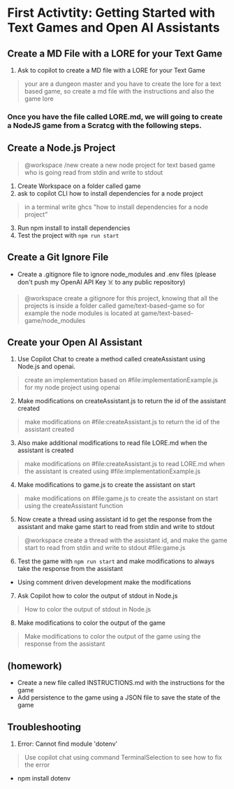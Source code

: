 # First Activtity: Getting Started with Text Games and Open AI Assistants

## Create a MD File with a LORE for your Text Game

1. Ask to copilot to create a MD file with a LORE for your Text Game

> your are a dungeon master and you have to create the lore for a text based game, so create a md file with the instructions and also the game lore

### Once you have the file called LORE.md, we will going to create a NodeJS game from a Scratcg with the following steps.

## Create a Node.js Project

> @workspace /new create a new node project for text based game who is going read from stdin and write to stdout

1. Create Workspace on a folder called game
2. ask to copilot CLI how to install dependencies for a node project

> in a terminal write ghcs "how to install dependencies for a node project"

3. Run npm install to install dependencies
4. Test the project with `npm run start`

## Create a Git Ignore File

- Create a .gitignore file to ignore node_modules and .env files (please don't push my OpenAI API Key ☠️ to any public repository)  

> @workspace create a gitignore for this project, knowing that all the projects is inside a folder called game/text-based-game so for example the node modules is located at game/text-based-game/node_modules

## Create your Open AI Assistant

1. Use Copilot Chat to create a method called createAssistant using Node.js and openai.

> create an implementation based on #file:implementationExample.js for my node project using openai

2. Make modifications on createAssistant.js to return the id of the assistant created

> make modifications on #file:createAssistant.js to return the id of the assistant created

3. Also make additional modifications to read file LORE.md when the assistant is created

> make modifications on #file:createAssistant.js to read LORE.md when the assistant is created using #file:implementationExample.js

4. Make modifications to game.js to create the assistant on start

> make modifications on #file:game.js to create the assistant on start using the createAssistant function

5. Now create a thread using assistant id to get the response from the assistant and make game 
start to read from stdin and write to stdout

> @workspace create a thread with the assistant id, and make the game start to read from stdin and write to stdout #file:game.js

6. Test the game with `npm run start` and make modifications to always take the response from the assistant

- Using comment driven development make the modifications 

7. Ask Copilot how to color the output of stdout in Node.js

> How to color the output of stdout in Node.js 

8. Make modifications to color the output of the game

> Make modifications to color the output of the game using the response from the assistant

## (homework) 

- Create a new file called INSTRUCTIONS.md with the instructions for the game
- Add persistence to the game using a JSON file to save the state of the game



## Troubleshooting

1. Error: Cannot find module 'dotenv'

> Use copilot chat using command TerminalSelection to see how to fix the error
- npm install dotenv

